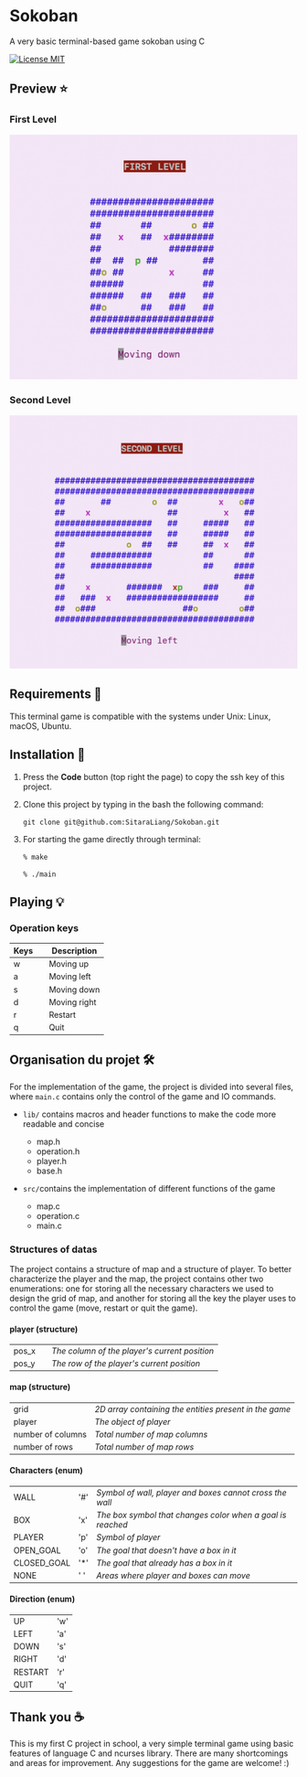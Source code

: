 # Sokoban
A very basic terminal-based game sokoban using C

[![License MIT](https://img.shields.io/badge/license-MIT-blue.svg)](LICENSE)


## Preview ⭐️
### First Level
 ![First Level](img/first_level.png) 
 
### Second Level
 ![Second Level](img/second_level.png)


## Requirements 🔧
This terminal game is compatible with the systems under Unix: Linux, macOS, Ubuntu.


## Installation 🔌

1. Press the **Code** button (top right the page) to copy the ssh key of this project.

2. Clone this project by typing in the bash the following command:

       git clone git@github.com:SitaraLiang/Sokoban.git

3. For starting the game directly through terminal:

    ```
    % make
    ```
    ```
    % ./main
    ```



## Playing 💡
### Operation keys
| Keys     |  |  Description      | 
|--------- |--|-------------------|
|    w     |  |  Moving up        | 
|    a     |  |  Moving left      | 
|    s     |  |  Moving down      | 
|    d     |  |  Moving right     | 
|    r     |  |  Restart          | 
|    q     |  |  Quit             |



## Organisation du projet 🛠️
For the implementation of the game, the project is divided into several files, where `main.c` contains only the control of the game and IO commands.

- `lib/` contains macros and header functions to make the code more readable and concise
    - map.h
    - operation.h
    - player.h
    - base.h

- `src/`contains the implementation of different functions of the game
    - map.c
    - operation.c
    - main.c


### Structures of datas
The project contains a structure of map and a structure of player. To better characterize the player and the map, the project contains other two enumerations: one for storing all the necessary characters we used to design the grid of map, and another for storing all the key the player uses to control the game (move, restart or quit the game).

#### player (structure)
||||
|--|--|--|
|pos_x|| *The column of the player's current position* |
|pos_y|| *The row of the player's current position* |

#### map (structure)
|   |        | 
|--------- |-------------------|
|   grid     |    *2D array containing the entities present in the game*        | 
|   player     |    *The object of player*      | 
|   number of columns     |  *Total number of map columns*      | 
|    number of rows       |  *Total number of map rows*     | 

#### Characters (enum)
|   |        | |
|--------- |-----|-------------------|
|WALL|'#'| *Symbol of wall, player and boxes cannot cross the wall*|
|BOX|'x'| *The box symbol that changes color when a goal is reached*|
|PLAYER|'p'| *Symbol of player*|
|OPEN_GOAL|'o'| *The goal that doesn't have a box in it*|
|CLOSED_GOAL|'*'| *The goal that already has a box in it* |
|NONE|' '| *Areas where player and boxes can move*|

#### Direction (enum)
|   |    | 
|---------|-------------------|
|UP|'w'|
|LEFT|'a'|
|DOWN|'s'|
|RIGHT|'d'|
|RESTART|'r'|
|QUIT|'q'|

## Thank you ☕️
This is my first C project in school, a very simple terminal game using basic features of language C and ncurses library. There are many shortcomings and areas for improvement. Any suggestions for the game are welcome! :)